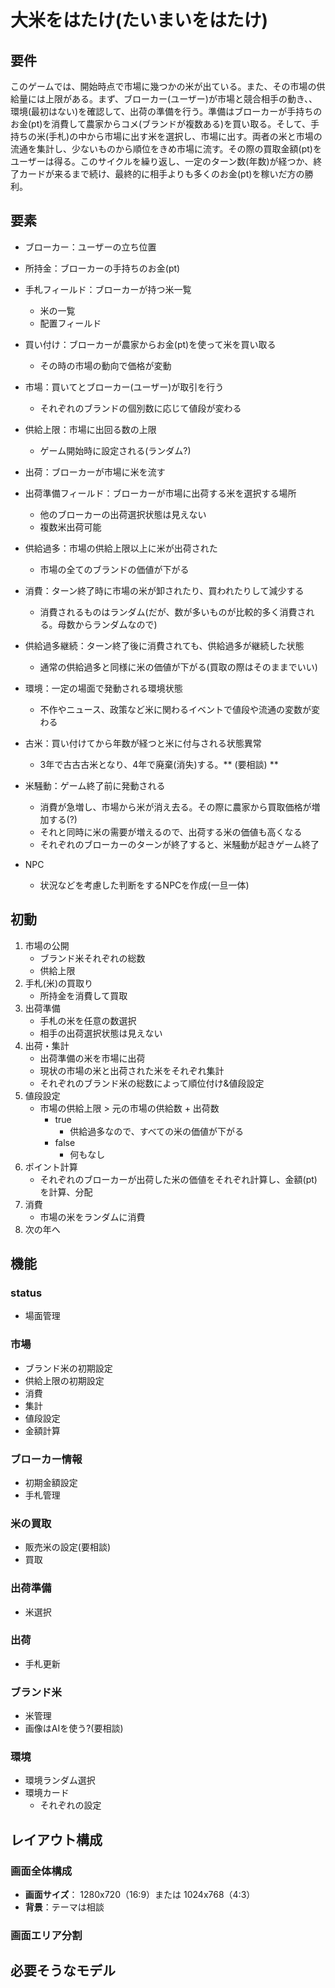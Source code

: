 # 大米をはたけ(たいまいをはたけ)

## 要件
このゲームでは、開始時点で市場に幾つかの米が出ている。また、その市場の供給量には上限がある。まず、ブローカー(ユーザー)が市場と競合相手の動き、、環境(最初はない)を確認して、出荷の準備を行う。準備はブローカーが手持ちのお金(pt)を消費して農家からコメ(ブランドが複数ある)を買い取る。そして、手持ちの米(手札)の中から市場に出す米を選択し、市場に出す。両者の米と市場の流通を集計し、少ないものから順位をきめ市場に流す。その際の買取金額(pt)をユーザーは得る。このサイクルを繰り返し、一定のターン数(年数)が経つか、終了カードが来るまで続け、最終的に相手よりも多くのお金(pt)を稼いだ方の勝利。

## 要素
- ブローカー：ユーザーの立ち位置

- 所持金：ブローカーの手持ちのお金(pt)

- 手札フィールド：ブローカーが持つ米一覧
    - 米の一覧
    - 配置フィールド

- 買い付け：ブローカーが農家からお金(pt)を使って米を買い取る
    - その時の市場の動向で価格が変動

- 市場：買いてとブローカー(ユーザー)が取引を行う
    - それぞれのブランドの個別数に応じて値段が変わる

- 供給上限：市場に出回る数の上限
    - ゲーム開始時に設定される(ランダム?)

- 出荷：ブローカーが市場に米を流す

- 出荷準備フィールド：ブローカーが市場に出荷する米を選択する場所
    - 他のブローカーの出荷選択状態は見えない
    - 複数米出荷可能

- 供給過多：市場の供給上限以上に米が出荷された
    - 市場の全てのブランドの価値が下がる

- 消費：ターン終了時に市場の米が卸されたり、買われたりして減少する
    - 消費されるものはランダム(だが、数が多いものが比較的多く消費される。母数からランダムなので)

- 供給過多継続：ターン終了後に消費されても、供給過多が継続した状態
    - 通常の供給過多と同様に米の価値が下がる(買取の際はそのままでいい)

- 環境：一定の場面で発動される環境状態
    - 不作やニュース、政策など米に関わるイベントで値段や流通の変数が変わる

- 古米：買い付けてから年数が経つと米に付与される状態異常
    - 3年で古古古米となり、4年で廃棄(消失)する。** (要相談) **

- 米騒動：ゲーム終了前に発動される
    - 消費が急増し、市場から米が消え去る。その際に農家から買取価格が増加する(?)
    - それと同時に米の需要が増えるので、出荷する米の価値も高くなる
    - それぞれのブローカーのターンが終了すると、米騒動が起きゲーム終了

- NPC
    - 状況などを考慮した判断をするNPCを作成(一旦一体)

## 初動
1. 市場の公開
    - ブランド米それぞれの総数
    - 供給上限
2. 手札(米)の買取り
    - 所持金を消費して買取
3. 出荷準備
    - 手札の米を任意の数選択
    - 相手の出荷選択状態は見えない
4. 出荷・集計
    - 出荷準備の米を市場に出荷
    - 現状の市場の米と出荷された米をそれぞれ集計
    - それぞれのブランド米の総数によって順位付け&値段設定
5. 値段設定
    - 市場の供給上限 > 元の市場の供給数 + 出荷数
        - true
            - 供給過多なので、すべての米の価値が下がる
        - false
            - 何もなし
6. ポイント計算
    - それぞれのブローカーが出荷した米の価値をそれぞれ計算し、金額(pt)を計算、分配
7. 消費
    - 市場の米をランダムに消費
8. 次の年へ

## 機能
### status
- 場面管理

### 市場
- ブランド米の初期設定
- 供給上限の初期設定
- 消費
- 集計
- 値段設定
- 金額計算

### ブローカー情報
- 初期金額設定
- 手札管理

### 米の買取
- 販売米の設定(要相談)
- 買取

### 出荷準備
- 米選択

### 出荷
- 手札更新

### ブランド米
- 米管理
- 画像はAIを使う?(要相談)

### 環境
- 環境ランダム選択
- 環境カード
    - それぞれの設定

## レイアウト構成

### 画面全体構成
- **画面サイズ**： 1280x720（16:9）または 1024x768（4:3）
- **背景**：テーマは相談

### 画面エリア分割

## 必要そうなモデル